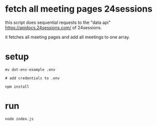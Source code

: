 # fetch all meeting pages 24sessions

this script does sequential requests to the "data api" https://apidocs.24sessions.com/ of 24sessions. 

it fetches all meeting pages and add all meetings to one array. 

# setup 

```
mv dot-env-example .env

# add credentials to .env
 
npm install
```

# run 

```
node index.js
```
